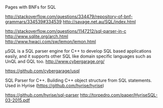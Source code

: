 
<!--
-->

Pages with BNFs for SQL

http://stackoverflow.com/questions/334479/repository-of-bnf-grammars/334539#334539
http://savage.net.au/SQL/index.html

http://stackoverflow.com/questions/1147212/sql-parser-in-c
http://www.sqlite.org/arch.html
http://www.hwaci.com/sw/lemon/lemon.html

µSQL is a SQL parser engine for C++ to develop SQL based applications easily, and it supports other SQL like domain specific languages such as UnQL and GQL too. http://www.cybergarage.org/

https://github.com/cybergarage/usql

SQL Parser for C++. Building C++ object structure from SQL statements. Used in Hyrise (https://github.com/hyrise/hyrise)

https://github.com/hyrise/sql-parser
http://torpedro.com/paper/HyriseSQL-03-2015.pdf

<!-- vim: set autoindent expandtab sw=4 syntax=markdown: -->
